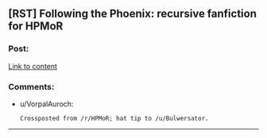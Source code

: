 ## [RST] Following the Phoenix: recursive fanfiction for HPMoR

### Post:

[Link to content](https://www.fanfiction.net/s/10636246/1/Following-the-Phoenix)

### Comments:

- u/VorpalAuroch:
  ```
  Crossposted from /r/HPMoR; hat tip to /u/Bulwersator.
  ```

---

